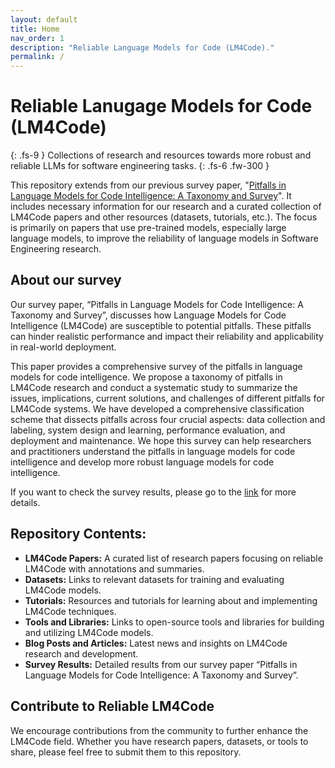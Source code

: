```yaml
---
layout: default
title: Home
nav_order: 1
description: "Reliable Language Models for Code (LM4Code)."
permalink: /
---
```


# Reliable Lanugage Models for Code (LM4Code)
{: .fs-9 }
Collections of research and resources towards more robust and reliable LLMs for software engineering tasks.
{: .fs-6 .fw-300 }

This repository extends from our previous survey paper, "[Pitfalls in Language Models for Code Intelligence: A Taxonomy and Survey](https://arxiv.org/abs/2310.17903)". It includes necessary information for our research and a curated collection of LM4Code papers and other resources (datasets, tutorials, etc.). The focus is primarily on papers that use pre-trained models, especially large language models, to improve the reliability of language models in Software Engineering research.

## About our survey
Our survey paper, “Pitfalls in Language Models for Code Intelligence: A Taxonomy and Survey”, discusses how Language Models for Code Intelligence (LM4Code) are susceptible to potential pitfalls. These pitfalls can hinder realistic performance and impact their reliability and applicability in real-world deployment.

This paper provides a comprehensive survey of the pitfalls in language models for code intelligence. We propose a taxonomy of pitfalls in LM4Code research and conduct a systematic study to summarize the issues, implications, current solutions, and challenges of different pitfalls for LM4Code systems. We have developed a comprehensive classification scheme that dissects pitfalls across four crucial aspects: data collection and labeling, system design and learning, performance evaluation, and deployment and maintenance. We hope this survey can help researchers and practitioners understand the pitfalls in language models for code intelligence and develop more robust language models for code intelligence.

If you want to check the survey results, please go to the [link](https://yueyuel.github.io/ReliableLM4Code/docs/reliable_LM4Code_review) for more details.


## Repository Contents:
- **LM4Code Papers:** A curated list of research papers focusing on reliable LM4Code with annotations and summaries.
- **Datasets:** Links to relevant datasets for training and evaluating LM4Code models.
- **Tutorials:** Resources and tutorials for learning about and implementing LM4Code techniques.
- **Tools and Libraries:** Links to open-source tools and libraries for building and utilizing LM4Code models.
- **Blog Posts and Articles:** Latest news and insights on LM4Code research and development.
- **Survey Results:** Detailed results from our survey paper “Pitfalls in Language Models for Code Intelligence: A Taxonomy and Survey”.



## Contribute to Reliable LM4Code
We encourage contributions from the community to further enhance the LM4Code field. Whether you have research papers, datasets, or tools to share, please feel free to submit them to this repository.

